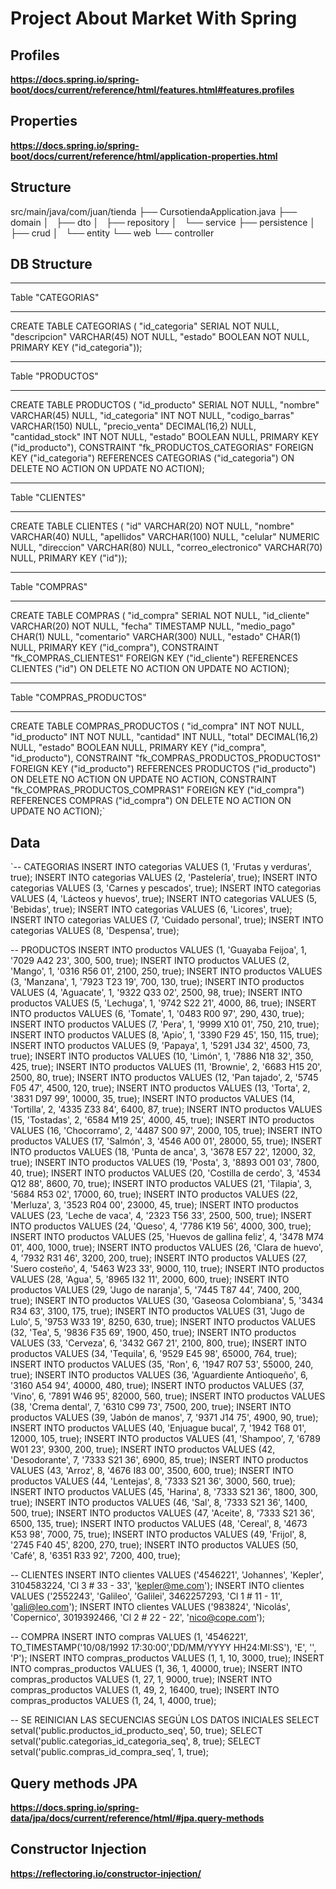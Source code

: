 # Project About Market With Spring

## Profiles
**https://docs.spring.io/spring-boot/docs/current/reference/html/features.html#features.profiles**

## Properties
**https://docs.spring.io/spring-boot/docs/current/reference/html/application-properties.html**

## Structure

src/main/java/com/juan/tienda
├── CursotiendaApplication.java
├── domain
│   ├── dto
│   ├── repository
│   └── service
├── persistence
│   ├── crud
│   └── entity
└── web
    └── controller

## DB Structure

-- -----------------------------------------------------
Table "CATEGORIAS"
-- -----------------------------------------------------
CREATE TABLE  CATEGORIAS (
  "id_categoria" SERIAL NOT NULL,
  "descripcion" VARCHAR(45) NOT NULL,
  "estado" BOOLEAN NOT NULL,
  PRIMARY KEY ("id_categoria"));


-- -----------------------------------------------------
Table "PRODUCTOS"
-- -----------------------------------------------------
CREATE TABLE  PRODUCTOS (
  "id_producto" SERIAL NOT NULL,
  "nombre" VARCHAR(45) NULL,
  "id_categoria" INT NOT NULL,
  "codigo_barras" VARCHAR(150) NULL,
  "precio_venta" DECIMAL(16,2) NULL,
  "cantidad_stock" INT NOT NULL,
  "estado" BOOLEAN NULL,
  PRIMARY KEY ("id_producto"),
  CONSTRAINT "fk_PRODUCTOS_CATEGORIAS"
    FOREIGN KEY ("id_categoria")
    REFERENCES CATEGORIAS ("id_categoria")
    ON DELETE NO ACTION
    ON UPDATE NO ACTION);


-- -----------------------------------------------------
Table "CLIENTES"
-- -----------------------------------------------------
CREATE TABLE  CLIENTES (
  "id" VARCHAR(20) NOT NULL,
  "nombre" VARCHAR(40) NULL,
  "apellidos" VARCHAR(100) NULL,
  "celular" NUMERIC NULL,
  "direccion" VARCHAR(80) NULL,
  "correo_electronico" VARCHAR(70) NULL,
  PRIMARY KEY ("id"));


-- -----------------------------------------------------
Table "COMPRAS"
-- -----------------------------------------------------
CREATE TABLE  COMPRAS (
  "id_compra" SERIAL NOT NULL,
  "id_cliente" VARCHAR(20) NOT NULL,
  "fecha" TIMESTAMP NULL,
  "medio_pago" CHAR(1) NULL,
  "comentario" VARCHAR(300) NULL,
  "estado" CHAR(1) NULL,
  PRIMARY KEY ("id_compra"),
  CONSTRAINT "fk_COMPRAS_CLIENTES1"
    FOREIGN KEY ("id_cliente")
    REFERENCES CLIENTES ("id")
    ON DELETE NO ACTION
    ON UPDATE NO ACTION);


-- -----------------------------------------------------
Table "COMPRAS_PRODUCTOS"
-- -----------------------------------------------------
CREATE TABLE  COMPRAS_PRODUCTOS (
  "id_compra" INT NOT NULL,
  "id_producto" INT NOT NULL,
  "cantidad" INT NULL,
  "total" DECIMAL(16,2) NULL,
  "estado" BOOLEAN NULL,
  PRIMARY KEY ("id_compra", "id_producto"),
  CONSTRAINT "fk_COMPRAS_PRODUCTOS_PRODUCTOS1"
    FOREIGN KEY ("id_producto")
    REFERENCES PRODUCTOS ("id_producto")
    ON DELETE NO ACTION
    ON UPDATE NO ACTION,
  CONSTRAINT "fk_COMPRAS_PRODUCTOS_COMPRAS1"
    FOREIGN KEY ("id_compra")
    REFERENCES COMPRAS ("id_compra")
    ON DELETE NO ACTION
    ON UPDATE NO ACTION);`

## Data
`-- CATEGORIAS
INSERT INTO categorias VALUES (1, 'Frutas y verduras', true);
INSERT INTO categorias VALUES (2, 'Pastelería', true);
INSERT INTO categorias VALUES (3, 'Carnes y pescados', true);
INSERT INTO categorias VALUES (4, 'Lácteos y huevos', true);
INSERT INTO categorias VALUES (5, 'Bebidas', true);
INSERT INTO categorias VALUES (6, 'Licores', true);
INSERT INTO categorias VALUES (7, 'Cuidado personal', true);
INSERT INTO categorias VALUES (8, 'Despensa', true);

-- PRODUCTOS
INSERT INTO productos VALUES (1, 'Guayaba Feijoa', 1, '7029 A42 23', 300, 500, true);
INSERT INTO productos VALUES (2, 'Mango', 1, '0316 R56 01', 2100, 250, true);
INSERT INTO productos VALUES (3, 'Manzana', 1, '7923 T23 19', 700, 130, true);
INSERT INTO productos VALUES (4, 'Aguacate', 1, '9322 Q33 02', 2500, 98, true);
INSERT INTO productos VALUES (5, 'Lechuga', 1, '9742 S22 21', 4000, 86, true);
INSERT INTO productos VALUES (6, 'Tomate', 1, '0483 R00 97', 290, 430, true);
INSERT INTO productos VALUES (7, 'Pera', 1, '9999 X10 01', 750, 210, true);
INSERT INTO productos VALUES (8, 'Apio', 1, '3390 F29 45', 150, 115, true);
INSERT INTO productos VALUES (9, 'Papaya', 1, '5291 J34 32', 4500, 73, true);
INSERT INTO productos VALUES (10, 'Limón', 1, '7886 N18 32', 350, 425, true);
INSERT INTO productos VALUES (11, 'Brownie', 2, '6683 H15 20', 2500, 80, true);
INSERT INTO productos VALUES (12, 'Pan tajado', 2, '5745 F05 47', 4500, 120, true);
INSERT INTO productos VALUES (13, 'Torta', 2, '3831 D97 99', 10000, 35, true);
INSERT INTO productos VALUES (14, 'Tortilla', 2, '4335 Z33 84', 6400, 87, true);
INSERT INTO productos VALUES (15, 'Tostadas', 2, '6584 M19 25', 4000, 45, true);
INSERT INTO productos VALUES (16, 'Chocorramo', 2, '4487 S00 97', 2000, 105, true);
INSERT INTO productos VALUES (17, 'Salmón', 3, '4546 A00 01', 28000, 55, true);
INSERT INTO productos VALUES (18, 'Punta de anca', 3, '3678 E57 22', 12000, 32, true);
INSERT INTO productos VALUES (19, 'Posta', 3, '8893 O01 03', 7800, 40, true);
INSERT INTO productos VALUES (20, 'Costilla de cerdo', 3, '4534 Q12 88', 8600, 70, true);
INSERT INTO productos VALUES (21, 'Tilapia', 3, '5684 R53 02', 17000, 60, true);
INSERT INTO productos VALUES (22, 'Merluza', 3, '3523 R04 00', 23000, 45, true);
INSERT INTO productos VALUES (23, 'Leche de vaca', 4, '2323 T56 33', 2500, 500, true);
INSERT INTO productos VALUES (24, 'Queso', 4, '7786 K19 56', 4000, 300, true);
INSERT INTO productos VALUES (25, 'Huevos de gallina feliz', 4, '3478 M74 01', 400, 1000, true);
INSERT INTO productos VALUES (26, 'Clara de huevo', 4, '7932 R31 46', 3200, 200, true);
INSERT INTO productos VALUES (27, 'Suero costeño', 4, '5463 W23 33', 9000, 110, true);
INSERT INTO productos VALUES (28, 'Agua', 5, '8965 I32 11', 2000, 600, true);
INSERT INTO productos VALUES (29, 'Jugo de naranja', 5, '7445 T87 44', 7400, 200, true);
INSERT INTO productos VALUES (30, 'Gaseosa Colombiana', 5, '3434 R34 63', 3100, 175, true);
INSERT INTO productos VALUES (31, 'Jugo de Lulo', 5, '9753 W33 19', 8250, 630, true);
INSERT INTO productos VALUES (32, 'Tea', 5, '9836 F35 69', 1900, 450, true);
INSERT INTO productos VALUES (33, 'Cerveza', 6, '3432 G67 21', 2100, 800, true);
INSERT INTO productos VALUES (34, 'Tequila', 6, '9529 E45 98', 65000, 764, true);
INSERT INTO productos VALUES (35, 'Ron', 6, '1947 R07 53', 55000, 240, true);
INSERT INTO productos VALUES (36, 'Aguardiente Antioqueño', 6, '3160 A54 94', 40000, 480, true);
INSERT INTO productos VALUES (37, 'Vino', 6, '7891 W46 95', 82000, 560, true);
INSERT INTO productos VALUES (38, 'Crema dental', 7, '6310 C99 73', 7500, 200, true);
INSERT INTO productos VALUES (39, 'Jabón de manos', 7, '9371 J14 75', 4900, 90, true);
INSERT INTO productos VALUES (40, 'Enjuague bucal', 7, '1942 T68 01', 12000, 105, true);
INSERT INTO productos VALUES (41, 'Shampoo', 7, '6789 W01 23', 9300, 200, true);
INSERT INTO productos VALUES (42, 'Desodorante', 7, '7333 S21 36', 6900, 85, true);
INSERT INTO productos VALUES (43, 'Arroz', 8, '4676 I83 00', 3500, 600, true);
INSERT INTO productos VALUES (44, 'Lentejas', 8, '7333 S21 36', 3000, 560, true);
INSERT INTO productos VALUES (45, 'Harina', 8, '7333 S21 36', 1800, 300, true);
INSERT INTO productos VALUES (46, 'Sal', 8, '7333 S21 36', 1400, 500, true);
INSERT INTO productos VALUES (47, 'Aceite', 8, '7333 S21 36', 6500, 135, true);
INSERT INTO productos VALUES (48, 'Cereal', 8, '4673 K53 98', 7000, 75, true);
INSERT INTO productos VALUES (49, 'Frijol', 8, '2745 F40 45', 8200, 270, true);
INSERT INTO productos VALUES (50, 'Café', 8, '6351 R33 92', 7200, 400, true);

-- CLIENTES
INSERT INTO clientes VALUES ('4546221', 'Johannes', 'Kepler', 3104583224, 'Cl 3 # 33 - 33', 'kepler@me.com');
INSERT INTO clientes VALUES ('2552243', 'Galileo', 'Galilei', 3462257293, 'Cl 1 # 11 - 11', 'gali@leo.com');
INSERT INTO clientes VALUES ('983824', 'Nicolás', 'Copernico', 3019392466, 'Cl 2 # 22 - 22', 'nico@cope.com');

-- COMPRA
INSERT INTO compras VALUES (1, '4546221', TO_TIMESTAMP('10/08/1992 17:30:00','DD/MM/YYYY HH24:MI:SS'), 'E', '', 'P');
INSERT INTO compras_productos VALUES (1, 1, 10, 3000, true);
INSERT INTO compras_productos VALUES (1, 36, 1, 40000, true);
INSERT INTO compras_productos VALUES (1, 27, 1, 9000, true);
INSERT INTO compras_productos VALUES (1, 49, 2, 16400, true);
INSERT INTO compras_productos VALUES (1, 24, 1, 4000, true);

-- SE REINICIAN LAS SECUENCIAS SEGÚN LOS DATOS INICIALES
SELECT setval('public.productos_id_producto_seq', 50, true);
SELECT setval('public.categorias_id_categoria_seq', 8, true);
SELECT setval('public.compras_id_compra_seq', 1, true);

## Query methods JPA
**https://docs.spring.io/spring-data/jpa/docs/current/reference/html/#jpa.query-methods**

## Constructor Injection
**https://reflectoring.io/constructor-injection/**